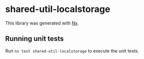# shared-util-localstorage

This library was generated with [Nx](https://nx.dev).

## Running unit tests

Run `nx test shared-util-localstorage` to execute the unit tests.
